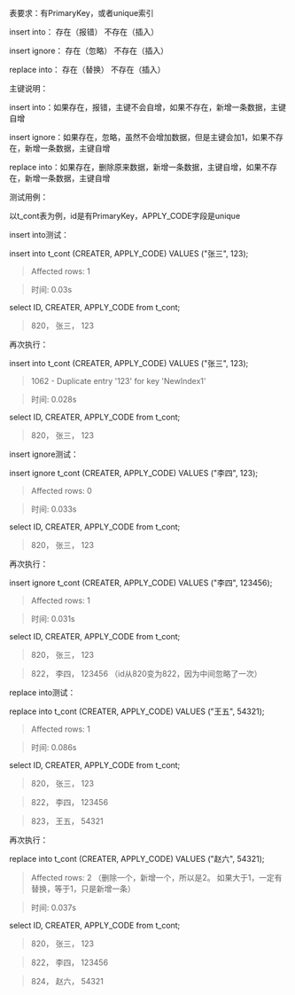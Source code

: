 表要求：有PrimaryKey，或者unique索引

insert into：	      存在（报错）	  不存在（插入）
 
insert ignore：	    存在（忽略）	  不存在（插入） 	   

replace	into：       存在（替换）	  不存在（插入）

主键说明：

insert into：如果存在，报错，主键不会自增，如果不存在，新增一条数据，主键自增

insert ignore：如果存在，忽略，虽然不会增加数据，但是主键会加1，如果不存在，新增一条数据，主键自增

replace	into：如果存在，删除原来数据，新增一条数据，主键自增，如果不存在，新增一条数据，主键自增

测试用例：

以t_cont表为例，id是有PrimaryKey，APPLY_CODE字段是unique

insert into测试：

insert into t_cont (CREATER, APPLY_CODE) VALUES ("张三", 123);

> Affected rows: 1

> 时间: 0.03s

select ID, CREATER, APPLY_CODE from t_cont;

> 820， 张三， 123

再次执行：

insert into t_cont (CREATER, APPLY_CODE) VALUES ("张三", 123);

> 1062 - Duplicate entry '123' for key 'NewIndex1'

> 时间: 0.028s

select ID, CREATER, APPLY_CODE from t_cont;

> 820， 张三， 123

insert ignore测试：

insert ignore t_cont (CREATER, APPLY_CODE) VALUES ("李四", 123);

> Affected rows: 0

> 时间: 0.033s

select ID, CREATER, APPLY_CODE from t_cont;

> 820， 张三， 123

再次执行：

insert ignore t_cont (CREATER, APPLY_CODE) VALUES ("李四", 123456);

> Affected rows: 1

> 时间: 0.031s

select ID, CREATER, APPLY_CODE from t_cont;

> 820， 张三， 123

> 822， 李四， 123456  （id从820变为822，因为中间忽略了一次）

replace into测试：

replace into t_cont (CREATER, APPLY_CODE) VALUES ("王五", 54321);

> Affected rows: 1

> 时间: 0.086s

select ID, CREATER, APPLY_CODE from t_cont;

> 820， 张三， 123

> 822， 李四， 123456

> 823， 王五， 54321

再次执行：

replace into t_cont (CREATER, APPLY_CODE) VALUES ("赵六", 54321);

> Affected rows: 2  （删除一个，新增一个，所以是2。  如果大于1，一定有替换，等于1，只是新增一条）

> 时间: 0.037s

select ID, CREATER, APPLY_CODE from t_cont;

> 820， 张三， 123

> 822， 李四， 123456

> 824， 赵六， 54321
